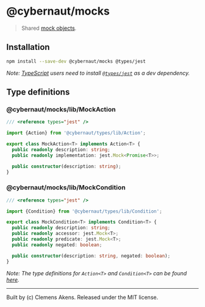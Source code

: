 # @cybernaut/mocks

> Shared [mock objects][mock-object].

## Installation

```sh
npm install --save-dev @cybernaut/mocks @types/jest
```

*Note: [TypeScript][type-script] users need to install [`@types/jest`][types-jest] as a dev dependency.*

## Type definitions

### @cybernaut/mocks/lib/MockAction

```ts
/// <reference types="jest" />

import {Action} from '@cybernaut/types/lib/Action';

export class MockAction<T> implements Action<T> {
  public readonly description: string;
  public readonly implementation: jest.Mock<Promise<T>>;

  public constructor(description: string);
}
```

### @cybernaut/mocks/lib/MockCondition

```ts
/// <reference types="jest" />

import {Condition} from '@cybernaut/types/lib/Condition';

export class MockCondition<T> implements Condition<T> {
  public readonly description: string;
  public readonly accessor: jest.Mock<T>;
  public readonly predicate: jest.Mock<T>;
  public readonly negated: boolean;

  public constructor(description: string, negated: boolean);
}
```

*Note: The type definitions for `Action<T>` and `Condition<T>` can be found [here][cybernaut-types-type-definitions].*

---
Built by (c) Clemens Akens. Released under the MIT license.

[cybernaut-types-type-definitions]: https://github.com/clebert/cybernaut/tree/master/%40cybernaut/types#type-definitions
[mock-object]: https://en.wikipedia.org/wiki/Mock_object
[type-script]: http://www.typescriptlang.org/
[types-jest]: https://www.npmjs.com/package/@types/jest
